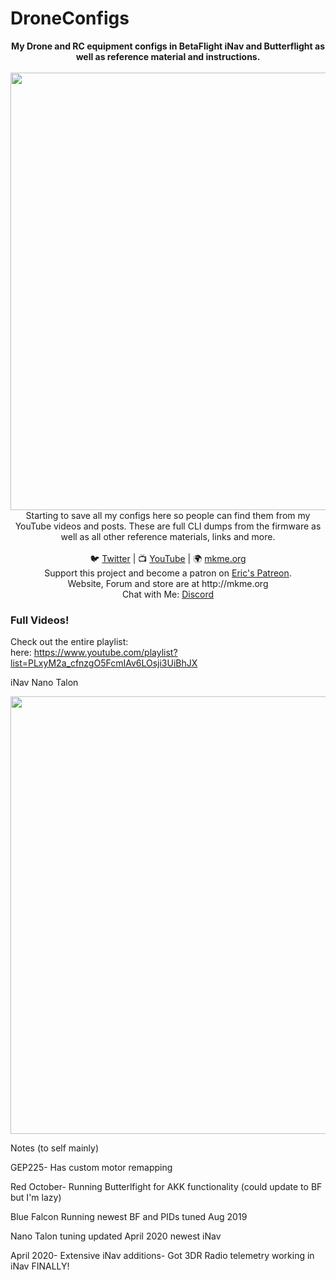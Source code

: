 # DroneConfigs
<p align="center">
<b>My Drone and RC equipment configs in BetaFlight iNav and Butterflight as well as reference material and instructions.</b><br>
<br>
<img src="https://github.com/MKme/DroneConfigs/blob/master/Images/2019-02-15%2020.00.52.jpg" width="700"/>
Starting to save all my configs here so people can find them from my YouTube videos and posts. These are full CLI dumps from the firmware as well as all other reference materials, links and more.  
<br>
<br>
🐦 <a href="https://twitter.com/mkmeorg">Twitter</a>
| 📺 <a href="https://www.youtube.com/mkmeorg">YouTube</a>
| 🌍 <a href="http://www.mkme.org">mkme.org</a><br>
Support this project and become a patron on <a href="http://mkme.org/patreon">Eric's Patreon</a>.<br>
Website, Forum and store are at http://mkme.org <br>
Chat with Me: <a href="https://discord.gg/j9S4Fgv">Discord</a></b>
</p>

### Full Videos!
Check out the entire playlist:  
here: https://www.youtube.com/playlist?list=PLxyM2a_cfnzgO5FcmIAv6LOsji3UiBhJX

iNav Nano Talon

<img src="https://github.com/MKme/DroneConfigs/blob/master/Images/talon.jpg" width="700"/>

Notes (to self mainly)

GEP225- Has custom motor remapping

Red October- Running Butterlfight for AKK functionality (could update to BF but I'm lazy)

Blue Falcon Running newest BF and PIDs tuned Aug 2019

Nano Talon tuning updated April 2020 newest iNav

April 2020- Extensive iNav additions- Got 3DR Radio telemetry working in iNav FINALLY!

